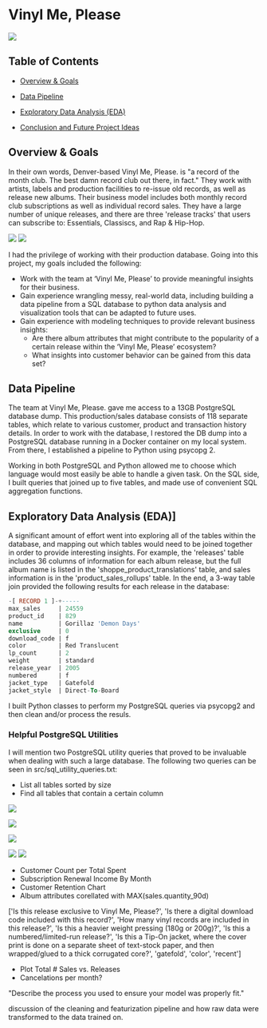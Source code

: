 # Vinyl Me, Please

[![](images/vinyl_logo.jpg)](https://www.vinylmeplease.com)


## Table of Contents  
* [Overview & Goals](##overview)<BR>
* [Data Pipeline](##data_pipeline)<BR>
* [Exploratory Data Analysis (EDA)](##eda)<BR>

* [Conclusion and Future Project Ideas](##conclusion_future)<BR>


<a name="#overview"></a>

## Overview & Goals  

In their own words, Denver-based Vinyl Me, Please. is "a record of the month club. The best damn record club out there, in fact." They work with artists, labels and production facilities to re-issue old records, as well as release new albums. Their business model includes both monthly record club subscriptions as well as individual record sales. They have a large number of unique releases, and there are three 'release tracks' that users can subscribe to: Essentials, Classiscs, and Rap & Hip-Hop.

[![](images/gorillaz_records.jpg)](https://www.vinylmeplease.com)
[![](images/subscription_tracks.png)](https://www.vinylmeplease.com)

I had the privilege of working with their production database. Going into this project, my goals included the following:
* Work with the team at ‘Vinyl Me, Please’ to provide meaningful insights for their business.
* Gain experience wrangling messy, real-world data, including building a data pipeline from a SQL database to python data analysis and visualization tools that can be adapted to future
uses.
* Gain experience with modeling techniques to provide relevant business insights:
   * Are there album attributes that might contribute to the popularity of a certain release within the ‘Vinyl Me, Please’ ecosystem?
   * What insights into customer behavior can be gained from this data set?


<a name="#data_pipeline"></a>

## Data Pipeline  

The team at Vinyl Me, Please. gave me access to a 13GB PostgreSQL database dump. This production/sales database consists of 118 separate tables, which relate to various customer, product and transaction history details. In order to work with the database, I restored the DB dump into a PostgreSQL database running in a Docker container on my local system. From there, I established a pipeline to Python using psycopg 2.

Working in both PostgreSQL and Python allowed me to choose which language would most easily be able to handle a given task. On the SQL side, I built queries that joined up to five tables, and made use of convenient SQL aggregation functions.

<a name="#eda"></a>

## Exploratory Data Analysis (EDA)]

A significant amount of effort went into exploring all of the tables within the database, and mapping out which tables would need to be joined together in order to provide interesting insights. For example, the 'releases' table includes 36 columns of information for each album release, but the full album name is listed in the 'shoppe_product_translations' table, and sales information is in the 'product_sales_rollups' table. In the end, a 3-way table join provided the following results for each release in the database:

```SQL
-[ RECORD 1 ]-+-----
max_sales     | 24559
product_id    | 829
name          | Gorillaz 'Demon Days'
exclusive     | 0
download_code | f
color         | Red Translucent
lp_count      | 2
weight        | standard
release_year  | 2005
numbered      | f
jacket_type   | Gatefold
jacket_style  | Direct-To-Board
```

I built Python classes to perform my PostgreSQL queries via psycopg2 and then clean and/or process the resuls.


### Helpful PostgreSQL Utilities

I will mention two PostgreSQL utility queries that proved to be invaluable when dealing with such a large database. The following two queries can be seen in src/sql_utility_queries.txt:
* List all tables sorted by size
* Find all tables that contain a certain column


![](images/customer_count_dollars_spent.png)

![](images/subscription_income.png)

![](images/retention.png)

![](images/max_90_sales.png)
![](images/heatmap.png)



* Customer Count per Total Spent
* Subscription Renewal Income By Month
* Customer Retention Chart
* Album attributes corellated with MAX(sales.quantity_90d)

['Is this release exclusive to Vinyl Me, Please?',
                        'Is there a digital download code included with this record?',
                        'How many vinyl records are included in this release?',
                        'Is this a heavier weight pressing (180g or 200g)?',
                        'Is this a numbered/limited-run release?',
                        'Is this a Tip-On jacket, where the cover print is done on a separate sheet of text-stock paper, and then wrapped/glued to a thick corrugated core?',
                        'gatefold',
                        'color',
                        'recent']



* Plot Total # Sales vs. Releases
* Cancelations per month?

"Describe the process you used to ensure your model was properly fit."

discussion of the cleaning and featurization pipeline and how raw data were transformed to the data trained on.
